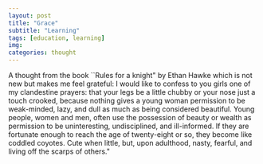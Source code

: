 ```yaml
---
layout: post
title: "Grace"
subtitle: "Learning"
tags: [education, learning]
img: 
categories: thought
---
```


A thought from the book ``Rules for a knight" by Ethan Hawke which is not new but makes me feel grateful:
I would like to confess to you girls one of my clandestine prayers: that your legs be a little chubby or your nose just a touch crooked, because nothing gives a young woman permission to be weak-minded, lazy, and dull as much as being considered beautiful. Young people, women and men, often use the possession of beauty or wealth as permission to be uninteresting, undisciplined, and ill-informed. If they are fortunate enough to reach the age of twenty-eight or so, they become like coddled coyotes. Cute when little, but, upon adulthood, nasty, fearful, and living off the scarps of others."
